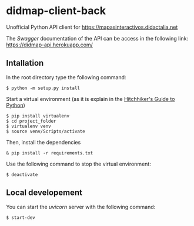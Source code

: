 # didmap-client-back

Unofficial Python API client for https://mapasinteractivos.didactalia.net

The *Swagger* documentation of the API can be access in the following link: https://didmap-api.herokuapp.com/

## Intallation

In the root directory type the following command:
```
$ python -m setup.py install
```

Start a virtual environment (as it is explain in the [Hitchhiker's Guide to Python](https://docs.python-guide.org/dev/virtualenvs/))
```
$ pip install virtualenv
$ cd project_folder
$ virtualenv venv
$ source venv/Scripts/activate
```

Then, install the dependencies
```
& pip install -r requirements.txt
```

Use the following command to stop the virtual environment:
```
$ deactivate
```

## Local developement

You can start the *uvicorn* server with the following command:
```
$ start-dev
```

